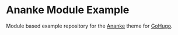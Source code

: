 # Ananke Module Example

Module based example repository for the [Ananke](https://github.com/theNewDynamic/ananke) theme for [GoHugo](https://gohugo.io/).
